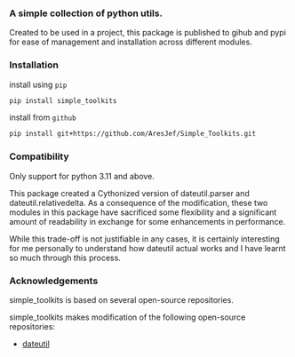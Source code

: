 ### A simple collection of python utils.

Created to be used in a project, this package is published to gihub and 
pypi for ease of management and installation across different modules.

### Installation
install using `pip`

``` bash
pip install simple_toolkits
```

install from `github`

``` bash
pip install git+https://github.com/AresJef/Simple_Toolkits.git
```

### Compatibility
Only support for python 3.11 and above.

This package created a Cythonized version of dateutil.parser and 
dateutil.relativedelta. As a consequence of the modification, these 
two modules in this package have sacrificed some flexibility and a 
significant amount of readability in exchange for some enhancements 
in performance.

While this trade-off is not justifiable in any cases, it is certainly
interesting for me personally to understand how dateutil actual works
and I have learnt so much through this process.

### Acknowledgements
simple_toolkits is based on several open-source repositories.

simple_toolkits makes modification of the following open-source repositories:
- [dateutil](https://github.com/dateutil/dateutil/)




